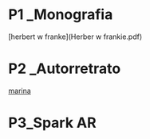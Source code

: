 # P1 _Monografia


[herbert w franke](Herber w frankie.pdf) 

# P2 _Autorretrato
[marina](marina_torrecillas_autorretrato/marina_torrecillas_autorretrato.pde)

# P3_Spark AR

